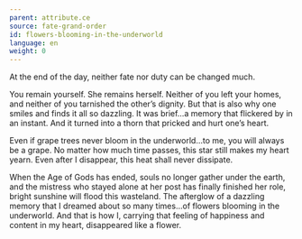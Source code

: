 ```yaml
---
parent: attribute.ce
source: fate-grand-order
id: flowers-blooming-in-the-underworld
language: en
weight: 0
---
```


At the end of the day, neither fate nor duty can be changed much.

You remain yourself.
She remains herself.
Neither of you left your homes, and neither of you tarnished the other’s dignity.
But that is also why one smiles and finds it all so dazzling.
It was brief…a memory that flickered by in an instant.
And it turned into a thorn that pricked and hurt one’s heart.

Even if grape trees never bloom in the underworld…to me, you will always be a grape.
No matter how much time passes, this star still makes my heart yearn.
Even after I disappear, this heat shall never dissipate.

When the Age of Gods has ended, souls no longer gather under the earth, and the mistress who stayed alone at her post has finally finished her role, bright sunshine will flood this wasteland.
The afterglow of a dazzling memory that I dreamed about so many times…of flowers blooming in the underworld.
And that is how I, carrying that feeling of happiness and content in my heart, disappeared like a flower.
